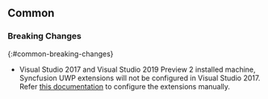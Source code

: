 ## Common

### Breaking Changes
{:#common-breaking-changes}


* Visual Studio 2017 and Visual Studio 2019 Preview 2 installed machine, Syncfusion UWP extensions will not be configured in Visual Studio 2017. Refer [this documentation](https://help.syncfusion.com/common/essential-studio/utilities#vsix-installer) to configure the extensions manually. 